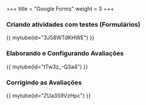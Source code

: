 +++
title = "Google Forms"
weight = 3
+++

### Criando atividades com testes (Formulários)

{{ mytube(id="3J58WTdKHWE") }}

### Elaborando e Configurando Avaliações

{{ mytube(id="tTw3z_-Q3a4") }}

### Corrigindo as Avaliações

{{ mytube(id="ZUa359VzHpc") }}

